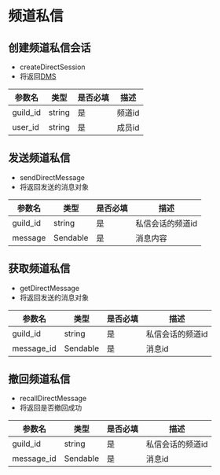 # 频道私信
## 创建频道私信会话 
- createDirectSession
- 将返回[DMS](https://bot.q.qq.com/wiki/develop/api-v2/server-inter/message/dms/model.html#dms)

| 参数名 | 类型 | 是否必填 | 描述|
|-----|----|------|----|
| guild_id|string|是|频道id|
| user_id|string|是|成员id|
## 发送频道私信
- sendDirectMessage
- 将返回发送的消息对象

| 参数名      | 类型       | 是否必填 | 描述        |
|----------|----------|------|-----------|
| guild_id | string   |是| 私信会话的频道id |
| message  | Sendable |是| 消息内容      |
## 获取频道私信
- getDirectMessage
- 将返回发送的消息对象

| 参数名        | 类型       | 是否必填 | 描述        |
|------------|----------|------|-----------|
| guild_id   | string   |是| 私信会话的频道id |
| message_id | Sendable |是| 消息id      |
## 撤回频道私信
- recallDirectMessage
- 将返回是否撤回成功

| 参数名        | 类型       | 是否必填 | 描述        |
|------------|----------|------|-----------|
| guild_id   | string   |是| 私信会话的频道id |
| message_id | Sendable |是| 消息id      |
